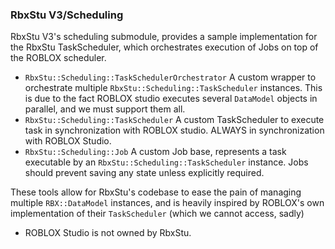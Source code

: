 ### RbxStu V3/Scheduling

RbxStu V3's scheduling submodule, provides a sample implementation for the RbxStu TaskScheduler, which orchestrates
execution of Jobs on top of the ROBLOX scheduler.

- `RbxStu::Scheduling::TaskSchedulerOrchestrator` A custom wrapper to orchestrate multiple
  `RbxStu::Scheduling::TaskScheduler` instances. This is due to the fact ROBLOX studio executes several `DataModel`
  objects in parallel, and we must support them all.
- `RbxStu::Scheduling::TaskScheduler` A custom TaskScheduler to execute task in synchronization with ROBLOX studio.
  ALWAYS in synchronization with ROBLOX Studio.
- `RbxStu::Scheduling::Job` A custom Job base, represents a task executable by an `RbxStu::Scheduling::TaskScheduler`
  instance. Jobs should prevent saving any state unless explicitly required.

These tools allow for RbxStu's codebase to ease the pain of managing multiple `RBX::DataModel` instances, and is heavily
inspired by ROBLOX's own implementation of their `TaskScheduler` (which we cannot access, sadly)

- ROBLOX Studio is not owned by RbxStu.